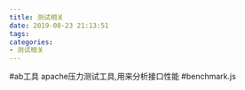 ```yaml
---
title: 测试相关
date: 2019-08-23 21:13:51
tags:
categories: 
- 测试相关
---
```

#ab工具  apache压力测试工具,用来分析接口性能
#benchmark.js